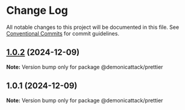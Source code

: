 # Change Log

All notable changes to this project will be documented in this file.
See [Conventional Commits](https://conventionalcommits.org) for commit guidelines.

## [1.0.2](https://github.com/demonicattack/test/compare/@demonicattack/prettier@1.0.1...@demonicattack/prettier@1.0.2) (2024-12-09)

**Note:** Version bump only for package @demonicattack/prettier





## 1.0.1 (2024-12-09)

**Note:** Version bump only for package @demonicattack/prettier
